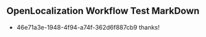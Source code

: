 ## OpenLocalization Workflow Test MarkDown
* 46e71a3e-1948-4f94-a74f-362d6f887cb9 thanks!

<!--HONumber=Jul16_HO4-->


